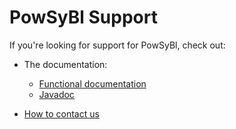 # PowSyBl Support

If you're looking for support for PowSyBl, check out:

* The documentation:
    * [Functional documentation](https://powsybl.readthedocs.io/en/latest/)
    * [Javadoc](https://www.javadoc.io/doc/com.powsybl) 

* [How to contact us](https://www.powsybl.org/pages/community/)
